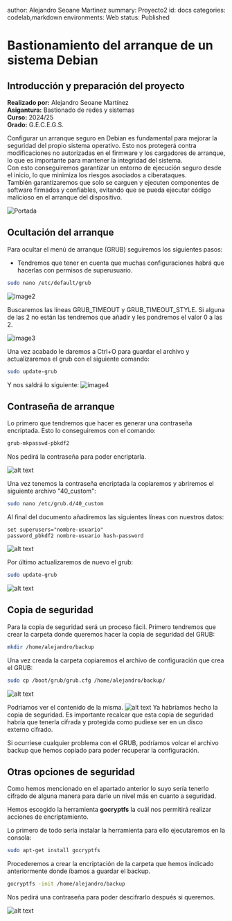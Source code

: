 author: Alejandro Seoane Martínez
summary: Proyecto2
id: docs
categories: codelab,markdown
environments: Web
status: Published


# Bastionamiento del arranque de un sistema Debian

## Introducción y preparación del proyecto

**Realizado por:** Alejandro Seoane Martínez  
**Asigantura:** Bastionado de redes y sistemas  
**Curso:** 2024/25  
**Grado:** G.E.C.E.G.S.

Configurar un arranque seguro en Debian es fundamental para mejorar la seguridad del propio sistema operativo. Esto nos protegerá contra modificaciones no autorizadas en el firmware y los cargadores de arranque, lo que es importante para mantener la integridad del sistema.  
Con esto conseguiremos garantizar un entorno de ejecución seguro desde el inicio, lo que minimiza los riesgos asociados a ciberataques.   
También garantizaremos que solo se carguen y ejecuten componentes de software firmados y confiables, evitando que se pueda ejecutar código malicioso en el arranque del dispositivo.

![Portada](/docs/img/image1.png)


## Ocultación del arranque

Para ocultar el menú de arranque (GRUB) seguiremos los siguientes pasos:
- Tendremos que tener en cuenta que muchas configuraciones habrá que hacerlas con permisos de superusuario. 

```bash
sudo nano /etc/default/grub
```

![image2](image2.png)

Buscaremos las líneas GRUB_TIMEOUT y GRUB_TIMEOUT_STYLE. Si alguna de las 2 no están las tendremos que añadir y les pondremos el valor 0 a las 2. 

![image3](image3.png)

Una vez acabado le daremos a Ctrl+O para guardar el archivo y actualizaremos el grub con el siguiente comando: 
```bash
sudo update-grub
```

Y nos saldrá lo siguiente: 
![image4](image4.png)

## Contraseña de arranque

Lo primero que tendremos que hacer es generar una contraseña encriptada. Esto lo conseguiremos con el comando: 

```bash
grub-mkpasswd-pbkdf2
```

Nos pedirá la contraseña para poder encriptarla.

![alt text](image6.png)

Una vez tenemos la contraseña encriptada la copiaremos y abriremos el siguiente archivo "40_custom": 
```bash
sudo nano /etc/grub.d/40_custom
```

Al final del documento añadiremos las siguientes líneas con nuestros datos: 
```
set superusers="nombre-usuario"
password_pbkdf2 nombre-usuario hash-password
```

![alt text](image5.png)

Por último actualizaremos de nuevo el grub: 
```bash
sudo update-grub
```
![alt text](image7.png)

## Copia de seguridad

Para la copia de seguridad será un proceso fácil. Primero tendremos que crear la carpeta donde queremos hacer la copia de seguridad del GRUB: 

```bash
mkdir /home/alejandro/backup
```

Una vez creada la carpeta copiaremos el archivo de configuración que crea el GRUB: 

```bash
sudo cp /boot/grub/grub.cfg /home/alejandro/backup/
```

![alt text](image8.png)

Podríamos ver el contenido de la misma. 
![alt text](image9.png)
Ya habríamos hecho la copia de seguridad. Es importante recalcar que esta copia de seguridad habría que tenerla cifrada y protegida como pudiese ser en un disco externo cifrado.

Si ocurriese cualquier problema con el GRUB, podríamos volcar el archivo backup que hemos copiado para poder recuperar la configuración. 

## Otras opciones de seguridad

Como hemos mencionado en el apartado anterior lo suyo sería tenerlo cifrado de alguna manera para darle un nivel más en cuanto a seguridad. 

Hemos escogido la herramienta **gocryptfs** la cuál nos permitirá realizar acciones de encriptamiento. 

Lo primero de todo sería instalar la herramienta para ello ejecutaremos en la consola: 
```bash
sudo apt-get install gocryptfs
```

Procederemos a crear la encriptación de la carpeta que hemos indicado anteriormente donde íbamos a guardar el backup. 
```bash
gocryptfs -init /home/alejandro/backup
```
Nos pedirá una contraseña para poder descifrarlo después si queremos. 

![alt text](image11.png)


